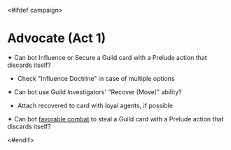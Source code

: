 <#ifdef campaign>
# Advocate (Act 1)

✦ Can bot Influence or Secure a Guild card with a Prelude action that discards itself?

- Check "Influence Doctrine" in case of multiple options

✦ Can bot use Guild Investigators' "Recover (Move)" ability?

- Attach recovered to card with loyal agents, if possible

✦ Can bot <ins>favorable combat</ins> to steal a Guild card with a Prelude action that discards itself?

<div class="pagebreak"> </div>
<#endif>